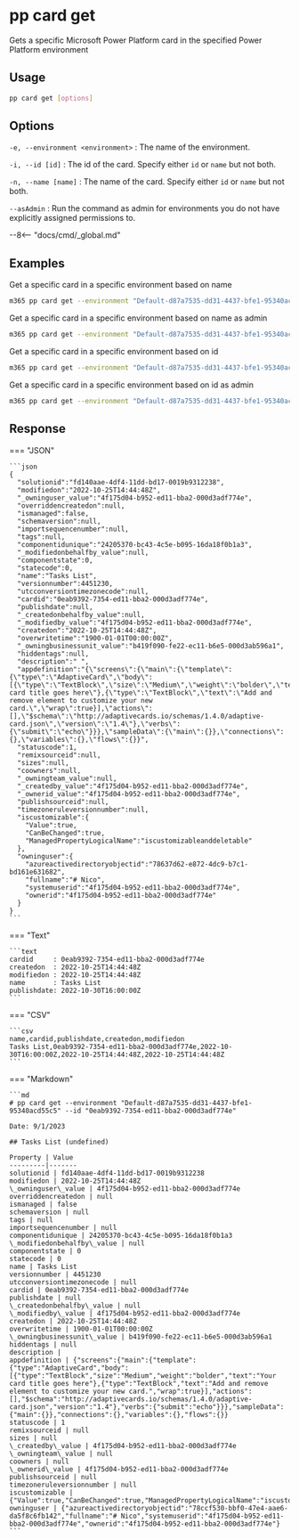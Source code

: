 # pp card get

Gets a specific Microsoft Power Platform card in the specified Power Platform environment

## Usage

```sh
pp card get [options]
```

## Options

`-e, --environment <environment>`
: The name of the environment.

`-i, --id [id]`
: The id of the card. Specify either `id` or `name` but not both.

`-n, --name [name]`
: The name of the card. Specify either `id` or `name` but not both.

`--asAdmin`
: Run the command as admin for environments you do not have explicitly assigned permissions to.

--8<-- "docs/cmd/_global.md"

## Examples

Get a specific card in a specific environment based on name

```sh
m365 pp card get --environment "Default-d87a7535-dd31-4437-bfe1-95340acd55c5" --name "CLI 365 Card"
```

Get a specific card in a specific environment based on name as admin

```sh
m365 pp card get --environment "Default-d87a7535-dd31-4437-bfe1-95340acd55c5" --name "CLI 365 Card" --asAdmin
```

Get a specific card in a specific environment based on id

```sh
m365 pp card get --environment "Default-d87a7535-dd31-4437-bfe1-95340acd55c5" --id "408e3f42-4c9e-4c93-8aaf-3cbdea9179aa"
```

Get a specific card in a specific environment based on id as admin

```sh
m365 pp card get --environment "Default-d87a7535-dd31-4437-bfe1-95340acd55c5" --id "408e3f42-4c9e-4c93-8aaf-3cbdea9179aa" --asAdmin
```

## Response

=== "JSON"

    ```json
    {
      "solutionid":"fd140aae-4df4-11dd-bd17-0019b9312238",
      "modifiedon":"2022-10-25T14:44:48Z",
      "_owninguser_value":"4f175d04-b952-ed11-bba2-000d3adf774e",
      "overriddencreatedon":null,
      "ismanaged":false,
      "schemaversion":null,
      "importsequencenumber":null,
      "tags":null,
      "componentidunique":"24205370-bc43-4c5e-b095-16da18f0b1a3",
      "_modifiedonbehalfby_value":null,
      "componentstate":0,
      "statecode":0,
      "name":"Tasks List",
      "versionnumber":4451230,
      "utcconversiontimezonecode":null,
      "cardid":"0eab9392-7354-ed11-bba2-000d3adf774e",
      "publishdate":null,
      "_createdonbehalfby_value":null,
      "_modifiedby_value":"4f175d04-b952-ed11-bba2-000d3adf774e",
      "createdon":"2022-10-25T14:44:48Z",
      "overwritetime":"1900-01-01T00:00:00Z",
      "_owningbusinessunit_value":"b419f090-fe22-ec11-b6e5-000d3ab596a1",
      "hiddentags":null,
      "description":" ",
      "appdefinition":"{\"screens\":{\"main\":{\"template\":{\"type\":\"AdaptiveCard\",\"body\":[{\"type\":\"TextBlock\",\"size\":\"Medium\",\"weight\":\"bolder\",\"text\":\"Your card title goes here\"},{\"type\":\"TextBlock\",\"text\":\"Add and remove element to customize your new card.\",\"wrap\":true}],\"actions\":[],\"$schema\":\"http://adaptivecards.io/schemas/1.4.0/adaptive-card.json\",\"version\":\"1.4\"},\"verbs\":{\"submit\":\"echo\"}}},\"sampleData\":{\"main\":{}},\"connections\":{},\"variables\":{},\"flows\":{}}",
      "statuscode":1,
      "remixsourceid":null,
      "sizes":null,
      "coowners":null,
      "_owningteam_value":null,
      "_createdby_value":"4f175d04-b952-ed11-bba2-000d3adf774e",
      "_ownerid_value":"4f175d04-b952-ed11-bba2-000d3adf774e",
      "publishsourceid":null,
      "timezoneruleversionnumber":null,
      "iscustomizable":{
        "Value":true,
        "CanBeChanged":true,
        "ManagedPropertyLogicalName":"iscustomizableanddeletable"
      },
      "owninguser":{
        "azureactivedirectoryobjectid":"78637d62-e872-4dc9-b7c1-bd161e631682",
        "fullname":"# Nico",
        "systemuserid":"4f175d04-b952-ed11-bba2-000d3adf774e",
        "ownerid":"4f175d04-b952-ed11-bba2-000d3adf774e"
      }
    }
    ```

=== "Text"

    ```text
    cardid     : 0eab9392-7354-ed11-bba2-000d3adf774e
    createdon  : 2022-10-25T14:44:48Z
    modifiedon : 2022-10-25T14:44:48Z
    name       : Tasks List
    publishdate: 2022-10-30T16:00:00Z
    ```

=== "CSV"

    ```csv
    name,cardid,publishdate,createdon,modifiedon
    Tasks List,0eab9392-7354-ed11-bba2-000d3adf774e,2022-10-30T16:00:00Z,2022-10-25T14:44:48Z,2022-10-25T14:44:48Z
    ```

=== "Markdown"

    ```md
    # pp card get --environment "Default-d87a7535-dd31-4437-bfe1-95340acd55c5" --id "0eab9392-7354-ed11-bba2-000d3adf774e"

    Date: 9/1/2023

    ## Tasks List (undefined)

    Property | Value
    ---------|-------
    solutionid | fd140aae-4df4-11dd-bd17-0019b9312238
    modifiedon | 2022-10-25T14:44:48Z
    \_owninguser\_value | 4f175d04-b952-ed11-bba2-000d3adf774e
    overriddencreatedon | null
    ismanaged | false
    schemaversion | null
    tags | null
    importsequencenumber | null
    componentidunique | 24205370-bc43-4c5e-b095-16da18f0b1a3
    \_modifiedonbehalfby\_value | null
    componentstate | 0
    statecode | 0
    name | Tasks List
    versionnumber | 4451230
    utcconversiontimezonecode | null
    cardid | 0eab9392-7354-ed11-bba2-000d3adf774e
    publishdate | null
    \_createdonbehalfby\_value | null
    \_modifiedby\_value | 4f175d04-b952-ed11-bba2-000d3adf774e
    createdon | 2022-10-25T14:44:48Z
    overwritetime | 1900-01-01T00:00:00Z
    \_owningbusinessunit\_value | b419f090-fe22-ec11-b6e5-000d3ab596a1
    hiddentags | null
    description |
    appdefinition | {"screens":{"main":{"template":{"type":"AdaptiveCard","body":[{"type":"TextBlock","size":"Medium","weight":"bolder","text":"Your card title goes here"},{"type":"TextBlock","text":"Add and remove element to customize your new card.","wrap":true}],"actions":[],"$schema":"http://adaptivecards.io/schemas/1.4.0/adaptive-card.json","version":"1.4"},"verbs":{"submit":"echo"}}},"sampleData":{"main":{}},"connections":{},"variables":{},"flows":{}}
    statuscode | 1
    remixsourceid | null
    sizes | null
    \_createdby\_value | 4f175d04-b952-ed11-bba2-000d3adf774e
    \_owningteam\_value | null
    coowners | null
    \_ownerid\_value | 4f175d04-b952-ed11-bba2-000d3adf774e
    publishsourceid | null
    timezoneruleversionnumber | null
    iscustomizable | {"Value":true,"CanBeChanged":true,"ManagedPropertyLogicalName":"iscustomizableanddeletable"}
    owninguser | {"azureactivedirectoryobjectid":"78ccf530-bbf0-47e4-aae6-da5f8c6fb142","fullname":"# Nico","systemuserid":"4f175d04-b952-ed11-bba2-000d3adf774e","ownerid":"4f175d04-b952-ed11-bba2-000d3adf774e"}
    ```
